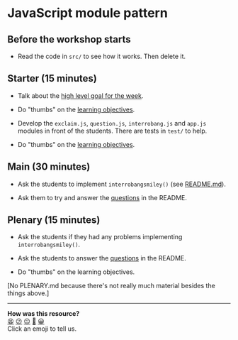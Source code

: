 # JavaScript module pattern

## Before the workshop starts

* Read the code in `src/` to see how it works.  Then delete it.

## Starter (15 minutes)

* Talk about the [high level goal for the week](README.md#high-level-goal-for-the-week).

* Do "thumbs" on the [learning objectives](README.md#learning-objectives).

* Develop the `exclaim.js`, `question.js`, `interrobang.js` and `app.js` modules in front of the students.  There are tests in `test/` to help.

* Do "thumbs" on the [learning objectives](README.md#learning-objectives).

## Main (30 minutes)

* Ask the students to implement `interrobangsmiley()` (see [README.md](README.md#implement-the-module-pattern-30-mins)).

* Ask them to try and answer the [questions](README.md#questions) in the README.

## Plenary (15 minutes)

* Ask the students if they had any problems implementing `interrobangsmiley()`.

* Ask the students to answer the [questions](README.md#questions) in the README.

* Do "thumbs" on the learning objectives.

[No PLENARY.md because there's not really much material besides the things above.]

<!-- BEGIN GENERATED SECTION DO NOT EDIT -->

---

**How was this resource?**  
[😫](https://airtable.com/shrUJ3t7KLMqVRFKR?prefill_Repository=skills-workshops&prefill_File=further_javascript/javascript-module-pattern-workshop/INSTRUCTIONS.md&prefill_Sentiment=😫) [😕](https://airtable.com/shrUJ3t7KLMqVRFKR?prefill_Repository=skills-workshops&prefill_File=further_javascript/javascript-module-pattern-workshop/INSTRUCTIONS.md&prefill_Sentiment=😕) [😐](https://airtable.com/shrUJ3t7KLMqVRFKR?prefill_Repository=skills-workshops&prefill_File=further_javascript/javascript-module-pattern-workshop/INSTRUCTIONS.md&prefill_Sentiment=😐) [🙂](https://airtable.com/shrUJ3t7KLMqVRFKR?prefill_Repository=skills-workshops&prefill_File=further_javascript/javascript-module-pattern-workshop/INSTRUCTIONS.md&prefill_Sentiment=🙂) [😀](https://airtable.com/shrUJ3t7KLMqVRFKR?prefill_Repository=skills-workshops&prefill_File=further_javascript/javascript-module-pattern-workshop/INSTRUCTIONS.md&prefill_Sentiment=😀)  
Click an emoji to tell us.

<!-- END GENERATED SECTION DO NOT EDIT -->

